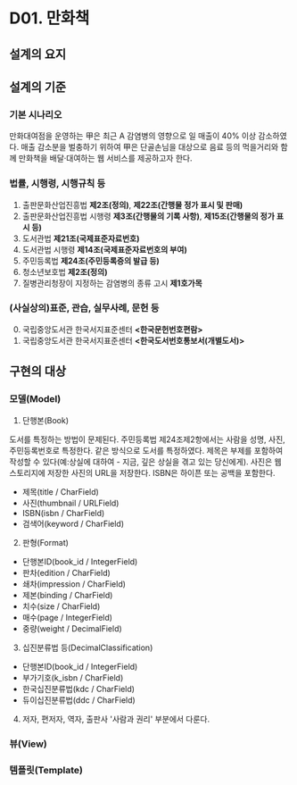 # D01. 만화책
## 설계의 요지

## 설계의 기준
### 기본 시나리오
만화대여점을 운영하는 甲은 최근 A 감염병의 영향으로 일 매출이 40% 이상 감소하였다. 매출 감소분을 벌충하기 위하여 甲은 단골손님을 대상으로 음료 등의 먹을거리와 함께 만화책을 배달·대여하는 웹 서비스를 제공하고자 한다. 

### 법률, 시행령, 시행규칙 등
1. 출판문화산업진흥법 **제2조(정의)**, **제22조(간행물 정가 표시 및 판매)**
2. 출판문화산업진흥법 시행령 **제3조(간행물의 기록 사항)**, **제15조(간행물의 정가 표시 등)**
3. 도서관법 **제21조(국제표준자료번호)**
4. 도서관법 시행령 **제14조(국제표준자료번호의 부여)**
5. 주민등록법 **제24조(주민등록증의 발급 등)**
6. 청소년보호법 **제2조(정의)**
7. 질병관리청장이 지정하는 감염병의 종류 고시 **제1호가목**

### (사실상의)표준, 관습, 실무사례, 문헌 등
0. 국립중앙도서관 한국서지표준센터 **<한국문헌번호편람>**
3. 국립중앙도서관 한국서지표준센터 **<한국도서번호통보서(개별도서)>**

## 구현의 대상
### 모델(Model)
1. 단행본(Book)

도서를 특정하는 방법이 문제된다. 주민등록법 제24조제2항에서는 사람을 성명, 사진, 주민등록번호로 특정한다. 같은 방식으로 도서를 특정하였다. 제목은 부제를 포함하여 작성할 수 있다(예:상실에 대하여 - 지금, 깊은 상실을 겪고 있는 당신에게). 사진은 웹 스토리지에 저장한 사진의 URL을 저장한다. ISBN은 하이픈 또는 공백을 포함한다.
* 제목(title / CharField)
* 사진(thumbnail / URLField)
* ISBN(isbn / CharField)
* 검색어(keyword / CharField)

2. 판형(Format)
* 단행본ID(book_id / IntegerField)
* 판차(edition / CharField)
* 쇄차(impression / CharField)
* 제본(binding / CharField)
* 치수(size / CharField)
* 매수(page / IntegerField)
* 중량(weight / DecimalField)

3. 십진분류법 등(DecimalClassification)
* 단행본ID(book_id / IntegerField)
* 부가기호(k_isbn / CharField)
* 한국십진분류법(kdc / CharField)
* 듀이십진분류법(ddc / CharField)

4. 저자, 편저자, 역자, 출판사
'사람과 권리' 부분에서 다룬다.

### 뷰(View)
### 템플릿(Template)